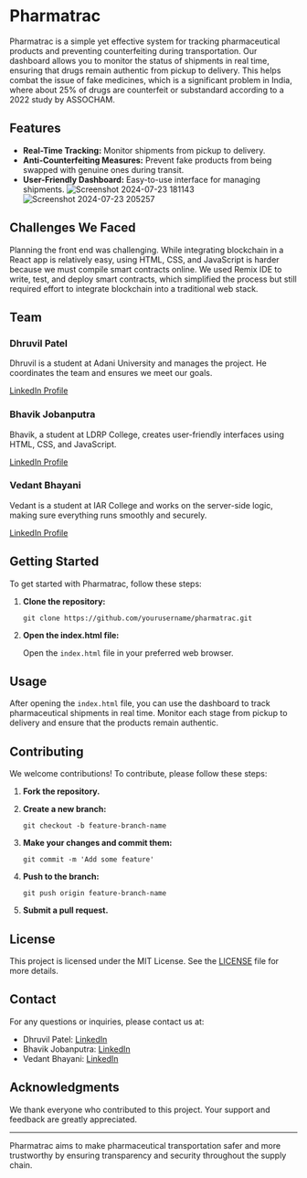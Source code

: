 # Pharmatrac

Pharmatrac is a simple yet effective system for tracking pharmaceutical products and preventing counterfeiting during transportation. Our dashboard allows you to monitor the status of shipments in real time, ensuring that drugs remain authentic from pickup to delivery. This helps combat the issue of fake medicines, which is a significant problem in India, where about 25% of drugs are counterfeit or substandard according to a 2022 study by ASSOCHAM.

## Features

- **Real-Time Tracking:** Monitor shipments from pickup to delivery.
- **Anti-Counterfeiting Measures:** Prevent fake products from being swapped with genuine ones during transit.
- **User-Friendly Dashboard:** Easy-to-use interface for managing shipments.
![Screenshot 2024-07-23 181143](https://github.com/user-attachments/assets/912c49b7-78be-4b01-9326-9a5af38e3321)
![Screenshot 2024-07-23 205257](https://github.com/user-attachments/assets/259e626f-0377-44e8-b821-b7b03076d324)


## Challenges We Faced

Planning the front end was challenging. While integrating blockchain in a React app is relatively easy, using HTML, CSS, and JavaScript is harder because we must compile smart contracts online. We used Remix IDE to write, test, and deploy smart contracts, which simplified the process but still required effort to integrate blockchain into a traditional web stack.

## Team

### Dhruvil Patel 
Dhruvil is a student at Adani University and manages the project. He coordinates the team and ensures we meet our goals.

[LinkedIn Profile](https://www.linkedin.com/in/dhruvil-patel-0a6b47282/)

### Bhavik Jobanputra 
Bhavik, a student at LDRP College, creates user-friendly interfaces using HTML, CSS, and JavaScript.

[LinkedIn Profile](https://www.linkedin.com/in/bhavik-jobanputra-505563289/)

### Vedant Bhayani 
Vedant is a student at IAR College and works on the server-side logic, making sure everything runs smoothly and securely.

[LinkedIn Profile](https://www.linkedin.com/in/vedant-bhayani-391122283/)

## Getting Started

To get started with Pharmatrac, follow these steps:

1. **Clone the repository:**

    ```
    git clone https://github.com/yourusername/pharmatrac.git
    ```

2. **Open the index.html file:**

    Open the `index.html` file in your preferred web browser.

## Usage

After opening the `index.html` file, you can use the dashboard to track pharmaceutical shipments in real time. Monitor each stage from pickup to delivery and ensure that the products remain authentic.

## Contributing

We welcome contributions! To contribute, please follow these steps:

1. **Fork the repository.**

2. **Create a new branch:**

    ```
    git checkout -b feature-branch-name
    ```

3. **Make your changes and commit them:**

    ```
    git commit -m 'Add some feature'
    ```

4. **Push to the branch:**

    ```
    git push origin feature-branch-name
    ```

5. **Submit a pull request.**

## License

This project is licensed under the MIT License. See the [LICENSE](LICENSE) file for more details.

## Contact

For any questions or inquiries, please contact us at:

- Dhruvil Patel: [LinkedIn](https://www.linkedin.com/in/dhruvil-patel-0a6b47282/)
- Bhavik Jobanputra: [LinkedIn](https://www.linkedin.com/in/bhavik-jobanputra-505563289/)
- Vedant Bhayani: [LinkedIn](https://www.linkedin.com/in/vedant-bhayani-391122283/)

## Acknowledgments

We thank everyone who contributed to this project. Your support and feedback are greatly appreciated.

---

Pharmatrac aims to make pharmaceutical transportation safer and more trustworthy by ensuring transparency and security throughout the supply chain.
